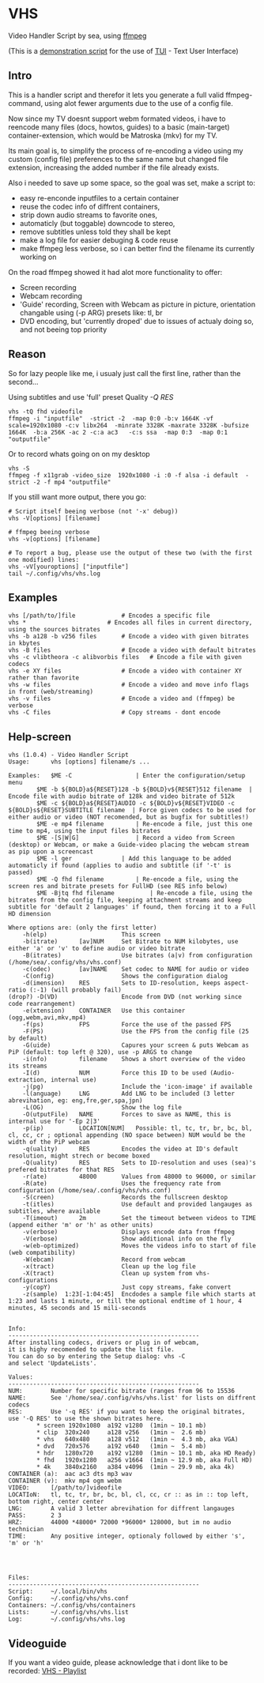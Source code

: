 VHS
===

Video Handler Script by sea, using [ffmpeg](http://ffmpeg.org)

(This is a [demonstration script](http://github.com/sri-arjuna/vhs) for the use of [TUI](http://github.com/sri-arjuna/tui) - Text User Interface)



Intro
-----

This is a handler script and therefor it lets you generate a full valid ffmpeg-command, using alot fewer arguments due to the use of a config file.

Now since my TV doesnt support webm formated videos, i have to reencode many files (docs, howtos, guides) to a basic (main-target) container-extension, which would be Matroska (mkv) for my TV.

Its main goal is, to simplify the process of re-encoding a video using my custom (config file) preferences to the same name but changed file extension, increasing the added number if the file already exists.


Also i needed to save up some space, so the goal was set, make a script to:

* easy re-enconde inputfiles to a certain container
* reuse the codec info of diffrent containers,
* strip down audio streams to favorite ones, 
* automaticly (but toggable) downcode to stereo,
* remove subtitles unless told they shall be kept
* make a log file for easier debuging & code reuse
* make ffmpeg less verbose, so i can better find the filename its currently working on
	
	
	
On the road ffmpeg showed it had alot more functionality to offer:

* Screen recording
* Webcam recording
* 'Guide' recording, Screen with Webcam as picture in picture, orientation changable using (-p ARG) presets like: tl, br
* DVD encoding, but 'currently droped' due to issues of actualy doing so, and not beeing top priority


Reason
------

So for lazy people like me, i usualy just call the first line, rather than the second...

Using subtitles and use 'full' preset Quality *-Q RES*

	vhs -tQ fhd videofile
	ffmpeg -i "inputfile"  -strict -2  -map 0:0 -b:v 1664K -vf scale=1920x1080 -c:v libx264  -minrate 3328K -maxrate 3328K -bufsize 1664K  -b:a 256K -ac 2 -c:a ac3   -c:s ssa  -map 0:3  -map 0:1  "outputfile"


Or to record whats going on on my desktop

	vhs -S
	ffmpeg -f x11grab -video_size  1920x1080 -i :0 -f alsa -i default  -strict -2 -f mp4 "outputfile"



If you still want more output, there you go:

	# Script itself beeing verbose (not '-x' debug))
	vhs -V[options] [filename]
	
	# ffmpeg beeing verbose
	vhs -v[options] [filename]

	# To report a bug, please use the output of these two (with the first one modified) lines:
	vhs -vV[youroptions] ["inputfile"]
	tail ~/.config/vhs/vhs.log


Examples
-----------

	vhs [/path/to/]file				# Encodes a specific file
	vhs *						# Encodes all files in current directory, using the sources bitrates
	vhs -b a128 -b v256 files		# Encode a video with given bitrates in kbytes
	vhs -B files					# Encode a video with default bitrates
	vhs -c vlibtheora -c alibvorbis files	# Encode a file with given codecs
	vhs -e XY files					# Encode a video with container XY rather than favorite
	vhs -w files					# Encode a video and move info flags in front (web/streaming)
	vhs -v files					# Encode a video and (ffmpeg) be verbose
	vhs -C files					# Copy streams - dont encode


Help-screen
-----------

	vhs (1.0.4) - Video Handler Script
	Usage: 		vhs [options] filename/s ...

	Examples:	$ME -C					| Enter the configuration/setup menu
			$ME -b ${BOLD}a${RESET}128 -b ${BOLD}v${RESET}512 filename	| Encode file with audio bitrate of 128k and video bitrate of 512k
			$ME -c ${BOLD}a${RESET}AUDIO -c ${BOLD}v${RESET}VIDEO -c ${BOLD}s${RESET}SUBTITLE filename	| Force given codecs to be used for either audio or video (NOT recomended, but as bugfix for subtitles!)
			$ME -e mp4 filename			| Re-encode a file, just this one time to mp4, using the input files bitrates
			$ME -[S|W|G]				| Record a video from Screen (desktop) or Webcam, or make a Guide-video placing the webcam stream as pip upon a screencast
			$ME -l ger				| Add this language to be added automaticly if found (applies to audio and subtitle (if '-t' is passed)
			$ME -Q fhd filename			| Re-encode a file, using the screen res and bitrate presets for FullHD (see RES info below)
			$ME -Bjtq fhd filename			| Re-encode a file, using the bitrates from the config file, keeping attachment streams and keep subtitle for 'default 2 languages' if found, then forcing it to a Full HD dimension

	Where options are: (only the first letter)
		-h(elp) 					This screen
		-b(itrate)		[av]NUM		Set Bitrate to NUM kilobytes, use either 'a' or 'v' to define audio or video bitrate
		-B(itrates)					Use bitrates (a|v) from configuration (/home/sea/.config/vhs/vhs.conf)
		-c(odec)		[av]NAME	Set codec to NAME for audio or video
		-C(onfig)					Shows the configuration dialog
		-d(imension)	RES			Sets to ID-resolution, keeps aspect-ratio (:-1) (will probably fail)
	(drop?)	-D(VD)					Encode from DVD (not working since code rearrangement)
		-e(xtension)	CONTAINER	Use this container (ogg,webm,avi,mkv,mp4)
		-f(ps)			FPS			Force the use of the passed FPS
		-F(PS)						Use the FPS from the config file (25 by default)
		-G(uide)					Capures your screen & puts Webcam as PiP (default: top left @ 320), use -p ARGS to change
		-i(nfo)			filename	Shows a short overview of the video its streams
		-I(d)			NUM			Force this ID to be used (Audio-extraction, internal use)
		-j(pg)						Include the 'icon-image' if available
		-l(anguage)		LNG			Add LNG to be included (3 letter abrevihation, eg: eng,fre,ger,spa,jpn)
		-L(OG)						Show the log file
		-O(utputFile)	NAME		Forces to save as NAME, this is internal use for '-Ep 2|3'
		-p(ip)			LOCATION[NUM]	Possible: tl, tc, tr, br, bc, bl, cl, cc, cr ; optional appending (NO space between) NUM would be the width of the PiP webcam
		-q(uality)		RES			Encodes the video at ID's default resolution, might strech or become boxed
		-Q(uality)		RES			Sets to ID-resolution and uses (sea)'s prefered bitrates for that RES
		-r(ate)			48000		Values from 48000 to 96000, or similar
		-R(ate)						Uses the frequency rate from configuration (/home/sea/.config/vhs/vhs.conf)
		-S(creen)					Records the fullscreen desktop
		-t(itles)					Use default and provided langauges as subtitles, where available
		-T(imeout)		2m			Set the timeout between videos to TIME (append either 'm' or 'h' as other units)
		-v(erbose)					Displays encode data from ffmpeg
		-V(erbose)					Show additional info on the fly
		-w(eb-optimized)			Moves the videos info to start of file (web compatibility)
		-W(ebcam)					Record from webcam
		-x(tract)					Clean up the log file
		-X(tract)					Clean up system from vhs-configurations
		-y(copY)					Just copy streams, fake convert
		-z(sample)	1:23[-1:04:45]	Encdodes a sample file which starts at 1:23 and lasts 1 minute, or till the optional endtime of 1 hour, 4 minutes, 45 seconds and 15 mili-seconds


	Info:
	------------------------------------------------------
	After installing codecs, drivers or plug in of webcam,
	it is highy recomended to update the list file.
	You can do so by entering the Setup dialog: vhs -C
	and select 'UpdateLists'.

	Values:
	------------------------------------------------------
	NUM:		Number for specific bitrate (ranges from 96 to 15536
	NAME:		See '/home/sea/.config/vhs/vhs.list' for lists on diffrent codecs
	RES:		Use '-q RES' if you want to keep the original bitrates, use '-Q RES' to use the shown bitrates here.
			* screen 1920x1080 	a192 v1280	(1min ~ 10.1 mb)
			* clip	320x240 	a128 v256	(1min ~  2.6 mb)
			* vhs	640x480 	a128 v512	(1min ~  4.3 mb, aka VGA)
			* dvd	720x576 	a192 v640	(1min ~  5.4 mb)
			* hdr	1280x720	a192 v1280	(1min ~ 10.1 mb, aka HD Ready)
			* fhd 	1920x1280	a256 v1664	(1min ~ 12.9 mb, aka Full HD)
			* 4k 	3840x2160	a384 v4096	(1min ~ 29.9 mb, aka 4k)
	CONTAINER (a):	aac ac3 dts mp3 wav
	CONTAINER (v):  mkv mp4 ogm webm
	VIDEO:		[/path/to/]videofile
	LOCATIoN:	tl, tc, tr, br, bc, bl, cl, cc, cr :: as in :: top left, bottom right, center center
	LNG:		A valid 3 letter abrevihation for diffrent langauges
	PASS:		2 3
	HRZ:		44000 *48000* 72000 *96000* 128000, but im no audio technician
	TIME:		Any positive integer, optionaly followed by either 's', 'm' or 'h'




	Files:		
	------------------------------------------------------
	Script:		~/.local/bin/vhs
	Config:		~/.config/vhs/vhs.conf
	Containers:	~/.config/vhs/containers
	Lists:		~/.config/vhs/vhs.list
	Log:		~/.config/vhs/vhs.log


Videoguide
----------

If you want a video guide, please acknowledge that i dont like to be recorded: [VHS - Playlist](https://www.youtube.com/playlist?list=PLLFcWWccyIef2wUuT-KUMzRdlvNj525mG)

